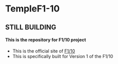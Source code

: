 # TempleF1-10
## **STILL BUILDING**
#### This is the repository for F1/10 project


- This is the official site of [F1/10](http://f1tenth.org/index)
- This is specifically built for Version 1 of the F1/10

